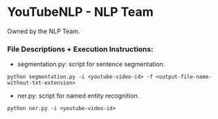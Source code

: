 # YouTubeNLP - NLP Team
Owned by the NLP Team.

### File Descriptions + Execution Instructions:
* segmentation.py: script for sentence segmentation.
``` 
python segmentation.py -i <youtube-video-id> -f <output-file-name-without-txt-extension>
``` 
* ner.py: script for named entity recognition.
``` 
python ner.py -i <youtube-video-id>
``` 
